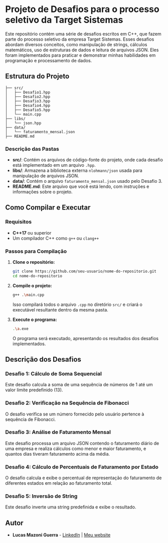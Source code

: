 
# Projeto de Desafios para o processo seletivo da Target Sistemas

Este repositório contém uma série de desafios escritos em C++, que fazem parte do processo seletivo da empresa Target Sistemas. Esses desafios abordam diversos conceitos, como manipulação de strings, cálculos matemáticos, uso de estruturas de dados e leitura de arquivos JSON. Eles foram implementados para praticar e demonstrar minhas habilidades em programação e processamento de dados.

## Estrutura do Projeto

```
├── src/
│   ├── Desafio1.hpp
│   ├── Desafio2.hpp
│   ├── Desafio3.hpp
│   ├── Desafio4.hpp
│   ├── Desafio5.hpp
│   └── main.cpp
├── libs/
│   └── json.hpp
├── data/
│   └── faturamento_mensal.json
├── README.md
```

### Descrição das Pastas

- **src/**: Contém os arquivos de código-fonte do projeto, onde cada desafio está implementado em um arquivo `.hpp`.
- **libs/**: Armazena a biblioteca externa `nlohmann/json` usada para manipulação de arquivos JSON.
- **data/**: Contém o arquivo `faturamento_mensal.json` usado pelo Desafio 3.
- **README.md**: Este arquivo que você está lendo, com instruções e informações sobre o projeto.

## Como Compilar e Executar

### Requisitos

- **C++17** ou superior
- Um compilador C++ como `g++` ou `clang++`

### Passos para Compilação

1. **Clone o repositório:**

   ```sh
   git clone https://github.com/seu-usuario/nome-do-repositorio.git
   cd nome-do-repositorio
   ```

2. **Compile o projeto:**

   ```sh
   g++ .\main.cpp
   ```

   Isso compilará todos o arquivo `.cpp` no diretório `src/` e criará o executável resultante dentro da mesma pasta.

3. **Execute o programa:**

   ```sh
   .\a.exe   
   ```

   O programa será executado, apresentando os resultados dos desafios implementados.

## Descrição dos Desafios

### Desafio 1: Cálculo de Soma Sequencial
Este desafio calcula a soma de uma sequência de números de 1 até um valor limite predefinido (13).

### Desafio 2: Verificação na Sequência de Fibonacci
O desafio verifica se um número fornecido pelo usuário pertence à sequência de Fibonacci.

### Desafio 3: Análise de Faturamento Mensal
Este desafio processa um arquivo JSON contendo o faturamento diário de uma empresa e realiza cálculos como menor e maior faturamento, e quantos dias tiveram faturamento acima da média.

### Desafio 4: Cálculo de Percentuais de Faturamento por Estado
O desafio calcula e exibe o percentual de representação do faturamento de diferentes estados em relação ao faturamento total.

### Desafio 5: Inversão de String
Este desafio inverte uma string predefinida e exibe o resultado.

## Autor

- **Lucas Mazoni Guerra** - [LinkedIn](https://www.linkedin.com/in/lucas-guerra-66a40a238/) | [Meu website](https://guerradev.com/)
